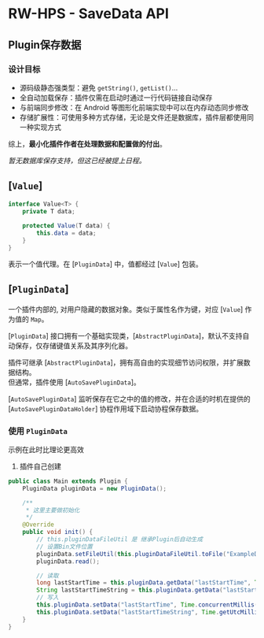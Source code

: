 # RW-HPS - SaveData API


## Plugin保存数据
### 设计目标

- 源码级静态强类型：避免 `getString()`, `getList()`...
- 全自动加载保存：插件仅需在启动时通过一行代码链接自动保存
- 与前端同步修改：在 Android 等图形化前端实现中可以在内存动态同步修改
- 存储扩展性：可使用多种方式存储，无论是文件还是数据库，插件层都使用同一种实现方式

综上，**最小化插件作者在处理数据和配置做的付出**。

*暂无数据库保存支持，但这已经被提上日程。*

## [`Value`]
```java
interface Value<T> {
    private T data;
    
    protected Value(T data) {
        this.data = data;
    }
}
```

表示一个值代理。在 [`PluginData`] 中，值都经过 [`Value`] 包装。

## [`PluginData`]

一个插件内部的, 对用户隐藏的数据对象。类似于属性名作为键，对应 [`Value`] 作为值的 `Map`。

[`PluginData`] 接口拥有一个基础实现类，[`AbstractPluginData`]，默认不支持自动保存，仅存储键值关系及其序列化器。

插件可继承 [`AbstractPluginData`]，拥有高自由的实现细节访问权限，并扩展数据结构。  
但通常，插件使用 [`AutoSavePluginData`]。

[`AutoSavePluginData`] 监听保存在它之中的值的修改，并在合适的时机在提供的 [`AutoSavePluginDataHolder`] 协程作用域下启动协程保存数据。

### 使用 `PluginData`
示例在此时比理论更高效  

1. 插件自己创建
```java
public class Main extends Plugin {
    PluginData pluginData = new PluginData();

    /**
     * 这里主要做初始化
     */
    @Override
    public void init() {
        // this.pluginDataFileUtil 是 继承Plugin后自动生成
        // 设置Bin文件位置
        pluginData.setFileUtil(this.pluginDataFileUtil.toFile("ExampleData.bin"));
        pluginData.read();

        // 读取
        long lastStartTime = this.pluginData.getData("lastStartTime", Time.concurrentMillis());
        String lastStartTimeString = this.pluginData.getData("lastStartTimeString", Time.getUtcMilliFormat(1));
        // 写入
        this.pluginData.setData("lastStartTime", Time.concurrentMillis());
        this.pluginData.setData("lastStartTimeString", Time.getUtcMilliFormat(1));
    }
}
```